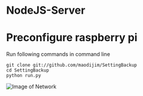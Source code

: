 # NodeJS-Server

# Preconfigure raspberry pi
Run following commands in command line
```
git clone git://github.com/maodijim/SettingBackup
cd SettingBackup
python run.py
```

 ![Image of Network](https://lh3.googleusercontent.com/lg6c6_I-Ez64bdlJim-hptIp4BjT_hKUW0HACnkfcCxqUROKqlNX8iaXYWRcJ5y-DL8gJZxA_HfWbqo=w1920-h974)
